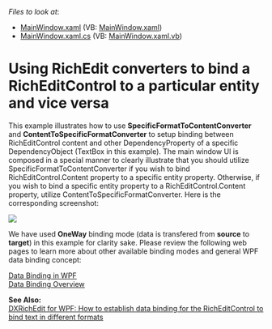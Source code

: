 <!-- default file list -->
*Files to look at*:

* [MainWindow.xaml](./CS/MainWindow.xaml) (VB: [MainWindow.xaml](./VB/MainWindow.xaml))
* [MainWindow.xaml.cs](./CS/MainWindow.xaml.cs) (VB: [MainWindow.xaml.vb](./VB/MainWindow.xaml.vb))
<!-- default file list end -->
# Using RichEdit converters to bind a RichEditControl to a particular entity and vice versa


<p>This example illustrates how to use <strong>SpecificFormatToContentConverter</strong> and <strong>ContentToSpecificFormatConverter</strong> to setup binding between RichEditControl content and other DependencyProperty of a specific DependencyObject (TextBox in this example). The main window UI is composed in a special manner to clearly illustrate that you should utilize SpecificFormatToContentConverter if you wish to bind RichEditControl.Content property to a specific entity property. Otherwise, if you wish to bind a specific entity property to a RichEditControl.Content property, utilize ContentToSpecificFormatConverter. Here is the corresponding screenshot:</p><p><img src="https://raw.githubusercontent.com/DevExpress-Examples/using-richedit-converters-to-bind-a-richeditcontrol-to-a-particular-entity-and-vice-versa-e3490/11.1.7+/media/15b9fd50-076c-4216-adf2-ea8b45f86178.png"></p><p>We have used <strong>OneWay</strong> binding mode (data is transfered from <strong>source</strong> to <strong>target</strong>) in this example for clarity sake. Please review the following web pages to learn more about other available binding modes and general WPF data binding concept:</p><p><a href="http://msdn.microsoft.com/en-us/magazine/cc163299.aspx"><u>Data Binding in WPF</u></a><br />
<a href="http://msdn.microsoft.com/en-us/library/ms752347.aspx"><u>Data Binding Overview</u></a></p><p><strong>See Also:</strong><br />
<a href="https://www.devexpress.com/Support/Center/p/E2794">DXRichEdit for WPF: How to establish data binding for the RichEditControl to bind text in different formats</a></p>

<br/>



